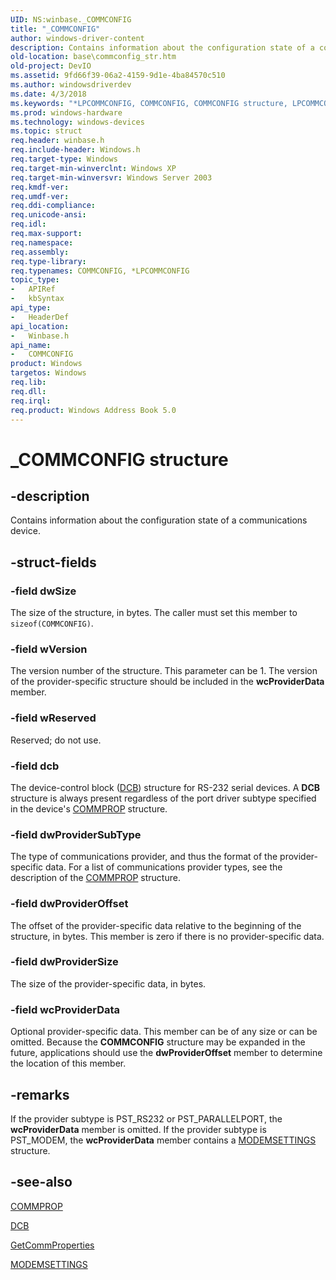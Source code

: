 ```yaml
---
UID: NS:winbase._COMMCONFIG
title: "_COMMCONFIG"
author: windows-driver-content
description: Contains information about the configuration state of a communications device.
old-location: base\commconfig_str.htm
old-project: DevIO
ms.assetid: 9fd66f39-06a2-4159-9d1e-4ba84570c510
ms.author: windowsdriverdev
ms.date: 4/3/2018
ms.keywords: "*LPCOMMCONFIG, COMMCONFIG, COMMCONFIG structure, LPCOMMCONFIG, LPCOMMCONFIG structure pointer, _COMMCONFIG, _win32_commconfig_str, base.commconfig_str, winbase/COMMCONFIG, winbase/LPCOMMCONFIG"
ms.prod: windows-hardware
ms.technology: windows-devices
ms.topic: struct
req.header: winbase.h
req.include-header: Windows.h
req.target-type: Windows
req.target-min-winverclnt: Windows XP
req.target-min-winversvr: Windows Server 2003
req.kmdf-ver: 
req.umdf-ver: 
req.ddi-compliance: 
req.unicode-ansi: 
req.idl: 
req.max-support: 
req.namespace: 
req.assembly: 
req.type-library: 
req.typenames: COMMCONFIG, *LPCOMMCONFIG
topic_type:
-	APIRef
-	kbSyntax
api_type:
-	HeaderDef
api_location:
-	Winbase.h
api_name:
-	COMMCONFIG
product: Windows
targetos: Windows
req.lib: 
req.dll: 
req.irql: 
req.product: Windows Address Book 5.0
---
```


# _COMMCONFIG structure


## -description


Contains information about the configuration state of a communications device.


## -struct-fields




### -field dwSize

The size of the structure, in bytes. The caller must set this member to <code>sizeof(COMMCONFIG)</code>.


### -field wVersion

The version number of the structure. This parameter can be 1. The version of the provider-specific structure should be included in the <b>wcProviderData</b> member.


### -field wReserved

Reserved; do not use.


### -field dcb

The device-control block (<a href="https://msdn.microsoft.com/library/windows/hardware/ff541431">DCB</a>) structure for RS-232 serial devices. A 
<b>DCB</b> structure is always present regardless of the port driver subtype specified in the device's 
<a href="https://msdn.microsoft.com/d50ff606-1939-4e36-ba83-da8f269a3cc8">COMMPROP</a> structure.


### -field dwProviderSubType

The type of communications provider, and thus the format of the provider-specific data. For a list of communications provider types, see the description of the 
<a href="https://msdn.microsoft.com/d50ff606-1939-4e36-ba83-da8f269a3cc8">COMMPROP</a> structure.


### -field dwProviderOffset

The offset of the provider-specific data relative to the beginning of the structure, in bytes. This member is zero if there is no provider-specific data.


### -field dwProviderSize

The size of the provider-specific data, in bytes.


### -field wcProviderData

Optional provider-specific data. This member can be of any size or can be omitted. Because the 
<b>COMMCONFIG</b> structure may be expanded in the future, applications should use the <b>dwProviderOffset</b> member to determine the location of this member.


## -remarks



If the provider subtype is PST_RS232 or PST_PARALLELPORT, the <b>wcProviderData</b> member is omitted. If the provider subtype is PST_MODEM, the <b>wcProviderData</b> member contains a 
<a href="https://msdn.microsoft.com/4648992b-eeeb-4a8d-8e08-7e80f0dc56ef">MODEMSETTINGS</a> structure.




## -see-also




<a href="https://msdn.microsoft.com/d50ff606-1939-4e36-ba83-da8f269a3cc8">COMMPROP</a>



<a href="https://msdn.microsoft.com/library/windows/hardware/ff541431">DCB</a>



<a href="https://msdn.microsoft.com/dbbf55d6-d369-4b28-bdc7-1fd9a736e658">GetCommProperties</a>



<a href="https://msdn.microsoft.com/4648992b-eeeb-4a8d-8e08-7e80f0dc56ef">MODEMSETTINGS</a>
 

 

